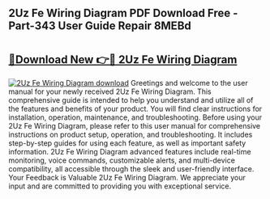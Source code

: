 ## 2Uz Fe Wiring Diagram PDF Download Free - Part-343 User Guide Repair 8MEBd

# <h2><a href="http://dft87sv.blite.top/?on=2Uz+Fe+Wiring+Diagram">🔗Download New 👉🔴 2Uz Fe Wiring Diagram</a></h2>

[![2Uz Fe Wiring Diagram download](https://i.imgur.com/lujVjoI.png)](http://dft87sv.blite.top/?on=2Uz+Fe+Wiring+Diagram)
Greetings and welcome to the user manual for your newly received 2Uz Fe Wiring Diagram. This comprehensive guide is intended to help you understand and utilize all of the features and benefits of your product. You will find clear instructions for installation, operation, maintenance, and troubleshooting. Before using your 2Uz Fe Wiring Diagram, please refer to this user manual for comprehensive instructions on product setup, operation, and troubleshooting. It includes step-by-step guides for using each feature, as well as important safety information. 2Uz Fe Wiring Diagram advanced features include real-time monitoring, voice commands, customizable alerts, and multi-device compatibility, all accessible through the sleek and user-friendly interface. Your Feedback is Valuable 2Uz Fe Wiring Diagram. We appreciate your input and are committed to providing you with exceptional service.
